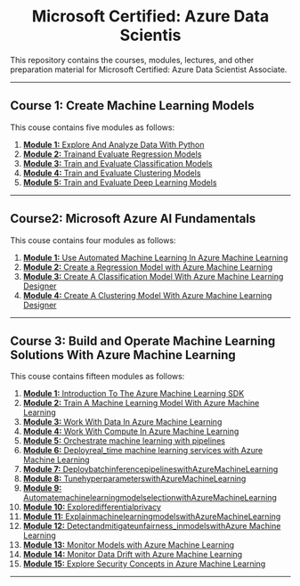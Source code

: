 <center> <h1>  Microsoft Certified: Azure Data Scientis  </h1> </center>

This repository contains the courses, modules, lectures, and other preparation material for Microsoft Certified: Azure Data Scientist Associate.

<hr>

## Course 1: Create Machine Learning Models

This couse contains five modules as follows:

1. [**Module 1:** Explore And Analyze Data With Python](https://github.com/ImranNust/MicrosoftCertified_AzureDataScientis/blob/main/Course1_CreateMachineLearningModels/Course1_Module1_ExploreAndAnalyzeDataWithPython.ipynb)
2. [**Module 2:** Trainand Evaluate Regression Models](https://github.com/ImranNust/MicrosoftCertified_AzureDataScientis/blob/main/Course1_CreateMachineLearningModels/Course1_Module2TrainandEvaluateRegressionModels.ipynb)
3. [**Module 3:** Train and Evaluate Classification Models](https://github.com/ImranNust/MicrosoftCertified_AzureDataScientis/blob/main/Course1_CreateMachineLearningModels/Course1_Module3TrainandEvaluateClassificationModels.ipynb)
4. [**Module 4:** Train and Evaluate Clustering Models](https://github.com/ImranNust/MicrosoftCertified_AzureDataScientis/blob/main/Course1_CreateMachineLearningModels/Course1_Module4TrainandEvaluateClusteringModels.ipynb)
5. [**Module 5:** Train and Evaluate Deep Learning Models](https://github.com/ImranNust/MicrosoftCertified_AzureDataScientis/blob/main/Course1_CreateMachineLearningModels/Course1_Module5TrainAndEvaluateDeepLearningModels.ipynb)

<hr>

## Course2: Microsoft Azure AI Fundamentals

This couse contains four modules as follows:

1. [**Module 1:** Use Automated Machine Learning In Azure Machine Learning](https://github.com/ImranNust/MicrosoftCertified_AzureDataScientis/blob/main/Course2_MicrosoftAzureAIFundamentals/Course2_Module1_UseAutomatedMachineLearningInAzureMachineLearning.ipynb)
2. [**Module 2:** Create a Regression Model with Azure Machine Learning](https://github.com/ImranNust/MicrosoftCertified_AzureDataScientis/blob/main/Course2_MicrosoftAzureAIFundamentals/Course2_Module2_CreateARegressionModelWithAzureMachineLearning.ipynb)
3. [**Module 3:** Create A Classification Model With Azure Machine Learning Designer](https://github.com/ImranNust/MicrosoftCertified_AzureDataScientis/blob/main/Course2_MicrosoftAzureAIFundamentals/Course2_Module3CreateAClassificationModelWithAzureMachineLearningDesigner.ipynb)
4. [**Module 4:** Create A Clustering Model With Azure Machine Learning Designer](https://github.com/ImranNust/MicrosoftCertified_AzureDataScientis/blob/main/Course2_MicrosoftAzureAIFundamentals/Course2_Module4CreateAClusteriingModelWithAzureMachineLearningDesigner.ipynb)

<hr>

## Course 3: Build and Operate Machine Learning Solutions With Azure Machine Learning

This couse contains fifteen modules as follows:

1. [**Module 1:** Introduction To The Azure Machine Learning SDK](https://github.com/ImranNust/MicrosoftCertified_AzureDataScientis/blob/main/Course3_BuildandOperateMachineLearningSolutionsWithAzureMachineLearning/Course3_Module1IntroductionToTheAzureMachineLearningSDK.ipynb)
2. [**Module 2:** Train A Machine Learning Model With Azure Machine Learning](https://github.com/ImranNust/MicrosoftCertified_AzureDataScientis/blob/main/Course3_BuildandOperateMachineLearningSolutionsWithAzureMachineLearning/Course3_Module2TrainAMachineLearningModelWithAzureMachineLearning.ipynb)
3. [**Module 3:** Work With Data In Azure Machine Learning](https://github.com/ImranNust/MicrosoftCertified_AzureDataScientis/blob/main/Course3_BuildandOperateMachineLearningSolutionsWithAzureMachineLearning/Course3_Module3WorkWithDataInAzureMachineLearning.ipynb)
4. [**Module 4:** Work With Compute In Azure Machine Learning](https://github.com/ImranNust/MicrosoftCertified_AzureDataScientis/blob/main/Course3_BuildandOperateMachineLearningSolutionsWithAzureMachineLearning/Course3_Module4WorkWithComputeInAzureMachineLearning.ipynb)
5. [**Module 5:** Orchestrate machine learning with pipelines](https://github.com/ImranNust/MicrosoftCertified_AzureDataScientis/blob/main/Course3_BuildandOperateMachineLearningSolutionsWithAzureMachineLearning/Course3_Module5Orchestratemachinelearningwithpipelines.ipynb)
6. [**Module 6:** Deployreal_time machine learning services with Azure Machine Learning](https://github.com/ImranNust/MicrosoftCertified_AzureDataScientis/blob/main/Course3_BuildandOperateMachineLearningSolutionsWithAzureMachineLearning/Course3_Module6Deployreal_timemachinelearningserviceswithAzureMachineLearning.ipynb)
7. [**Module 7:** DeploybatchinferencepipelineswithAzureMachineLearning](https://github.com/ImranNust/MicrosoftCertified_AzureDataScientis/blob/main/Course3_BuildandOperateMachineLearningSolutionsWithAzureMachineLearning/Course3_Module7DeploybatchinferencepipelineswithAzureMachineLearning.ipynb)
8. [**Module 8:** TunehyperparameterswithAzureMachineLearning](https://github.com/ImranNust/MicrosoftCertified_AzureDataScientis/blob/main/Course3_BuildandOperateMachineLearningSolutionsWithAzureMachineLearning/Course3_Module8TunehyperparameterswithAzureMachineLearning.ipynb)
9. [**Module 9:** AutomatemachinelearningmodelselectionwithAzureMachineLearning](https://github.com/ImranNust/MicrosoftCertified_AzureDataScientis/blob/main/Course3_BuildandOperateMachineLearningSolutionsWithAzureMachineLearning/Course3_Module9AutomatemachinelearningmodelselectionwithAzureMachineLearning.ipynb)
10. [**Module 10:** Exploredifferentialprivacy](https://github.com/ImranNust/MicrosoftCertified_AzureDataScientis/blob/main/Course3_BuildandOperateMachineLearningSolutionsWithAzureMachineLearning/Course3_Module10Exploredifferentialprivacy.ipynb)
11. [**Module 11:** ExplainmachinelearningmodelswithAzureMachineLearning](https://github.com/ImranNust/MicrosoftCertified_AzureDataScientis/blob/main/Course3_BuildandOperateMachineLearningSolutionsWithAzureMachineLearning/Course3_Module11ExplainmachinelearningmodelswithAzureMachineLearning.ipynb)
12. [**Module 12:** Detectandmitigateunfairness_inmodelswithAzure Machine Learning](https://github.com/ImranNust/MicrosoftCertified_AzureDataScientis/blob/main/Course3_BuildandOperateMachineLearningSolutionsWithAzureMachineLearning/Course3_Module12Detectandmitigateunfairness_inmodelswithAzureMachineLearning.ipynb)
13. [**Module 13:** Monitor Models with Azure Machine Learning](https://github.com/ImranNust/MicrosoftCertified_AzureDataScientis/blob/main/Course3_BuildandOperateMachineLearningSolutionsWithAzureMachineLearning/Course3_Module13MonitormodelswithAzureMachineLearning.ipynb)
14. [**Module 14:** Monitor Data Drift with Azure Machine Learning](https://github.com/ImranNust/MicrosoftCertified_AzureDataScientis/blob/main/Course3_BuildandOperateMachineLearningSolutionsWithAzureMachineLearning/Course3_Module14MonitordatadriftwithAzureMachineLearning.ipynb)
15. [**Module 15:** Explore Security Concepts in Azure Machine Learning](https://github.com/ImranNust/MicrosoftCertified_AzureDataScientis/blob/main/Course3_BuildandOperateMachineLearningSolutionsWithAzureMachineLearning/Course3_Module15ExploresecurityconceptsinAzureMachineLearning.ipynb)


<hr>
